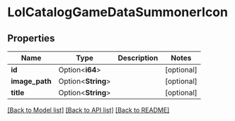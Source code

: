 # LolCatalogGameDataSummonerIcon

## Properties

Name | Type | Description | Notes
------------ | ------------- | ------------- | -------------
**id** | Option<**i64**> |  | [optional]
**image_path** | Option<**String**> |  | [optional]
**title** | Option<**String**> |  | [optional]

[[Back to Model list]](../README.md#documentation-for-models) [[Back to API list]](../README.md#documentation-for-api-endpoints) [[Back to README]](../README.md)


